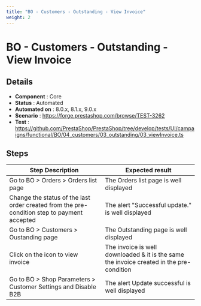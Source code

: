 ```yaml
---
title: "BO - Customers - Outstanding - View Invoice"
weight: 2
---
```


# BO - Customers - Outstanding - View Invoice
## Details
* **Component** : Core
* **Status** : Automated
* **Automated on** : 8.0.x, 8.1.x, 9.0.x
* **Scenario** : https://forge.prestashop.com/browse/TEST-3262
* **Test** : https://github.com/PrestaShop/PrestaShop/tree/develop/tests/UI/campaigns/functional/BO/04_customers/03_outstanding/03_viewInvoice.ts

## Steps
| Step Description | Expected result |
| ----- | ----- |
| Go to BO > Orders > Orders list page | The Orders list page is well displayed |
| Change the status of the last order created from the pre-condition step to payment accepted | The alert "Successful update." is well displayed |
| Go to BO > Customers > Oustanding page | The Outstanding page is well displayed |
| Click on the icon to view invoice | The invoice is well downloaded & it is the same the invoice created in the pre-condition |
| Go to BO > Shop Parameters > Customer Settings and Disable B2B | The alert Update successful is well displayed |